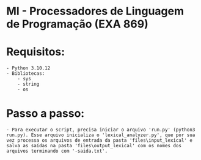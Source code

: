 # MI - Processadores de Linguagem de Programação (EXA 869)

# Requisitos:
    - Python 3.10.12
    - Bibliotecas:
        - sys
        - string
        - os

# Passo a passo:
    - Para executar o script, precisa iniciar o arquivo 'run.py' (python3 run.py). Esse arquivo inicializa o 'lexical_analyzer.py', que por sua vez processa os arquivos de entrada da pasta 'files\input_lexical' e salva as saídas na pasta 'files\output_lexical' com os nomes dos arquivos terminando com '-saida.txt'.
